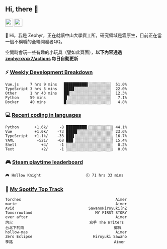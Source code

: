<!--
**zephyrxvxx7/zephyrxvxx7** is a ✨ _special_ ✨ repository because its `README.md` (this file) appears on your GitHub profile.

Here are some ideas to get you started:

- 🔭 I’m currently working on ...
- 🌱 I’m currently learning ...
- 👯 I’m looking to collaborate on ...
- 🤔 I’m looking for help with ...
- 💬 Ask me about ...
- 📫 How to reach me: ...
- 😄 Pronouns: ...
- ⚡ Fun fact: ...
-->

## Hi, there 👋

<a href="https://www.instagram.com/zephyrxvxx7/"><img src="https://img.shields.io/badge/instagram-3f729b?&style=for-the-badge&logo=instagram&logoColor=white" height=25></a>
<a href="https://zephyrxvxx7.me/"><img src="https://img.shields.io/badge/blog-gray?&style=for-the-badge&logo=hexo&logoColor=white" height=25></a>

👋 Hi，我是 Zephyr，正在就讀中山大學資工所，研究領域是雲原生，目前正在當一個不稱職的全端開發者QQ。

空閒時會玩一些有趣的小玩具（譬如此頁面），**以下內容通過 [zephyrxvxx7/actions](https://github.com/zephyrxvxx7/zephyrxvxx7/actions) 每日自動更新**

### ⚡ [Weekly Development Breakdown](https://gist.github.com/zephyrxvxx7/ee1787313f0772b51494d051b5edde7f)

<!-- code_time start -->

```text
Vue.js     7 hrs 9 mins   ██████████▋░░░░░░░░░░  51.0%
TypeScript 3 hrs 5 mins   ████▋░░░░░░░░░░░░░░░░  22.0%
Other      1 hr 43 mins   ██▌░░░░░░░░░░░░░░░░░░  12.3%
Python     59 mins        █▍░░░░░░░░░░░░░░░░░░░   7.1%
Docker     40 mins        █░░░░░░░░░░░░░░░░░░░░   4.8%
```

<!-- code_time end -->

### 💻 [Recent coding in languages](https://gist.github.com/zephyrxvxx7/08c5ff0fead26978490fef5d749f43ea)

<!-- code_diff start -->

```text
Python       +1.6k/     -8 █████████▎░░░░░░░░░░░ 44.1%
Vue          +1.0k/    -73 ████▉░░░░░░░░░░░░░░░░ 23.6%
TypeScript   +1.1k/    -33 ███▌░░░░░░░░░░░░░░░░░ 16.7%
YAML          +521/    -68 ███▏░░░░░░░░░░░░░░░░░ 15.4%
Shell           +4/     -1 ░░░░░░░░░░░░░░░░░░░░░  0.2%
Text            +2/     -1 ░░░░░░░░░░░░░░░░░░░░░  0.0%
```

<!-- code_diff end -->

### 🎮 [Steam playtime leaderboard](https://gist.github.com/zephyrxvxx7/f77b8978877f959b69d84723c43a4a64)

<!-- steam_time start -->

```text
🎮 Hollow Knight                    🕘 71 hrs 33 mins
```

<!-- steam_time end -->

### 🎵 [My Spotify Top Track](https://gist.github.com/zephyrxvxx7/fe159fde5ec9ebea27e03dd63a71e78f)

<!-- spotify_track start -->

```text
Torches                                          Aimer
marie                                            Aimer
Avid                                 SawanoHiroyuki[nZ
Tomorrowland                            MY FIRST STORY
ever after                                       Aimer
灼火                                  寫手 The Writers
台北下的雨                                        鄭興
hollow-mas                                       Aimer
Zero Eclipse                           Hiroyuki Sawano
季路                                             Aimer
```

<!-- spotify_track end -->
